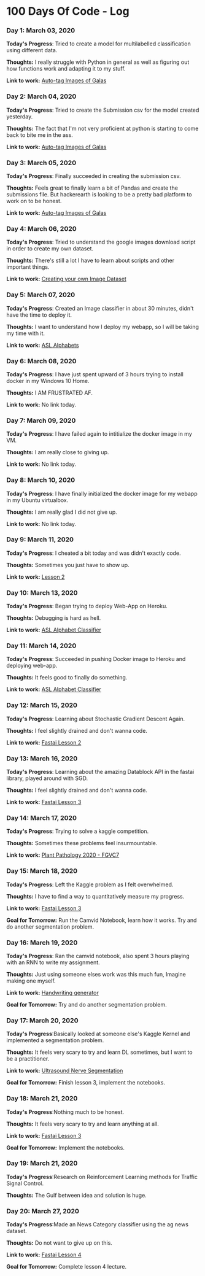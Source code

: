 # 100 Days Of Code - Log

### Day 1: March 03, 2020


**Today's Progress**: Tried to create a model for multilabelled classification using different data.

**Thoughts:** I really struggle with Python in general as well as figuring out how functions work and adapting it to my stuff.

**Link to work:** [Auto-tag Images of Galas](https://www.hackerearth.com/challenges/competitive/hackerearth-deep-learning-challenge-auto-tag-images-gala/machine-learning/auto-tag-images-of-the-gala-9e47fb31/)



### Day 2: March 04, 2020


**Today's Progress**: Tried to create the Submission csv for the model created yesterday.

**Thoughts:** The fact that I'm not very proficient at python is starting to come back to bite me in the ass.

**Link to work:** [Auto-tag Images of Galas](https://www.hackerearth.com/challenges/competitive/hackerearth-deep-learning-challenge-auto-tag-images-gala/machine-learning/auto-tag-images-of-the-gala-9e47fb31/)

### Day 3: March 05, 2020


**Today's Progress**: Finally succeeded in creating the submission csv.

**Thoughts:** Feels great to finally learn a bit of Pandas and create the submissions file. But hackerearth is looking to be a pretty bad platform to work on to be honest.

**Link to work:** [Auto-tag Images of Galas](https://www.hackerearth.com/challenges/competitive/hackerearth-deep-learning-challenge-auto-tag-images-gala/machine-learning/auto-tag-images-of-the-gala-9e47fb31/)


### Day 4: March 06, 2020


**Today's Progress**: Tried to understand the google images download script in order to create my own dataset.

**Thoughts:** There's still a lot I have to learn about scripts and other important things.

**Link to work:** [Creating your own Image Dataset](https://forums.fast.ai/t/tips-for-building-large-image-datasets/26688)


### Day 5: March 07, 2020


**Today's Progress**: Created an Image classifier in about 30 minutes, didn't have the time to deploy it.

**Thoughts:** I want to understand how I deploy my webapp, so I will be taking my time with it.

**Link to work:** [ASL Alphabets](https://www.kaggle.com/grassknoted/asl-alphabet)

### Day 6: March 08, 2020


**Today's Progress**: I have just spent upward of 3 hours trying to install docker in my Windows 10 Home.

**Thoughts:** I AM FRUSTRATED AF.

**Link to work:** No link today.


### Day 7: March 09, 2020


**Today's Progress**: I have failed again to intitialize the docker image in my VM.

**Thoughts:** I am really close to giving up.

**Link to work:** No link today.


### Day 8: March 10, 2020


**Today's Progress**: I have finally initialized the docker image for my webapp in my Ubuntu virtualbox.

**Thoughts:** I am really glad I did not give up.

**Link to work:** No link today.



### Day 9: March 11, 2020


**Today's Progress**: I cheated a bit today and was didn't exactly code.

**Thoughts:** Sometimes you just have to show up.

**Link to work:** [Lesson 2](https://course.fast.ai/videos/?lesson=2)


### Day 10: March 13, 2020


**Today's Progress**: Began trying to deploy Web-App on Heroku.

**Thoughts:** Debugging is hard as hell.

**Link to work:** [ASL Alphabet Classifier](https://github.com/punnytargaryen/ASLIdentifier)


### Day 11: March 14, 2020


**Today's Progress**: Succeeded in pushing Docker image to Heroku and deploying web-app.

**Thoughts:** It feels good to finally do something.

**Link to work:** [ASL Alphabet Classifier](https://aslalphabet-img-classifier.herokuapp.com)



### Day 12: March 15, 2020


**Today's Progress**: Learning about Stochastic Gradient Descent Again.

**Thoughts:** I feel slightly drained and don't wanna code.

**Link to work:** [Fastai Lesson 2](https://course.fast.ai/videos/?lesson=2)


### Day 13: March 16, 2020


**Today's Progress**: Learning about the amazing Datablock API in the fastai library, played around with SGD.

**Thoughts:** I feel slightly drained and don't wanna code.

**Link to work:** [Fastai Lesson 3](https://course.fast.ai/videos/?lesson=3)


### Day 14: March 17, 2020


**Today's Progress**: Trying to solve a kaggle competition.

**Thoughts:** Sometimes these problems feel insurmountable.

**Link to work:** [Plant Pathology 2020 - FGVC7](https://www.kaggle.com/c/plant-pathology-2020-fgvc7/overview)


### Day 15: March 18, 2020


**Today's Progress**: Left the Kaggle problem as I felt overwhelmed. 

**Thoughts:** I have to find a way to quantitatively measure my progress.

**Link to work:** [Fastai Lesson 3](https://course.fast.ai/videos/?lesson=3)

**Goal for Tomorrow:** Run the Camvid Notebook, learn how it works. Try and do another segmentation problem.


### Day 16: March 19, 2020


**Today's Progress**: Ran the camvid notebook, also spent 3 hours playing with an RNN to write my assignment. 

**Thoughts:** Just using someone elses work was this much fun, Imagine making one myself.

**Link to work:** [Handwriting generator](https://github.com/sjvasquez/handwriting-synthesis)

**Goal for Tomorrow:** Try and do another segmentation problem.



### Day 17: March 20, 2020


**Today's Progress**:Basically looked at someone else's Kaggle Kernel and implemented a segmentation problem.

**Thoughts:** It feels very scary to try and learn DL sometimes, but I want to be a practitioner.

**Link to work:** [Ultrasound Nerve Segmentation](https://www.kaggle.com/tanlikesmath/ultrasound-nerve-segmentation-with-fastai)

**Goal for Tomorrow:** Finish lesson 3, implement the notebooks.



### Day 18: March 21, 2020


**Today's Progress**:Nothing much to be honest.

**Thoughts:** It feels very scary to try and learn anything at all.

**Link to work:** [Fastai Lesson 3](https://course.fast.ai/videos/?lesson=3)

**Goal for Tomorrow:** Implement the notebooks.



### Day 19: March 21, 2020


**Today's Progress**:Research on Reinforcement Learning methods for Traffic Signal Control.

**Thoughts:** The Gulf between idea and solution is huge.



### Day 20: March 27, 2020


**Today's Progress**:Made an News Category classifier using the ag news dataset.

**Thoughts:** Do not want to give up on this.

**Link to work:** [Fastai Lesson 4](https://course.fast.ai/videos/?lesson=4)

**Goal for Tomorrow:** Complete lesson 4 lecture.


